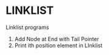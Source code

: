 # LINKLIST
Linklist programs
1) Add Node at End with Tail Pointer
2) Print ith position element in LInklist
